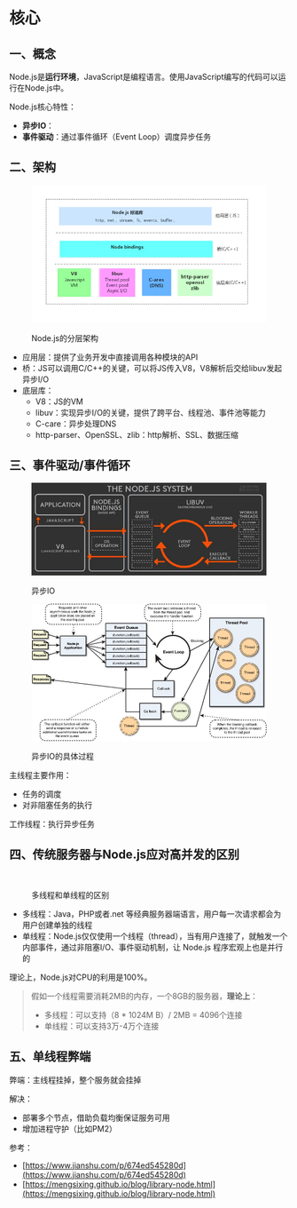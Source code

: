 # 核心

## 一、概念

Node.js是**运行环境**，JavaScript是编程语言。使用JavaScript编写的代码可以运行在Node.js中。

Node.js核心特性：

* **异步IO**：
* **事件驱动**：通过事件循环（Event Loop）调度异步任务

## 二、架构

<div align="left">

<figure><img src="../../.gitbook/assets/image (1) (1) (1) (1) (1) (1).png" alt=""><figcaption><p>Node.js的分层架构</p></figcaption></figure>

</div>

* 应用层：提供了业务开发中直接调用各种模块的API
* 桥：JS可以调用C/C++的关键，可以将JS传入V8，V8解析后交给libuv发起异步I/O
* 底层库：
  * V8：JS的VM
  * libuv：实现异步I/O的关键，提供了跨平台、线程池、事件池等能力
  * C-care：异步处理DNS
  * http-parser、OpenSSL、zlib：http解析、SSL、数据压缩

## 三、事件驱动/事件循环

<figure><img src="../../.gitbook/assets/image.png" alt=""><figcaption><p>异步IO</p></figcaption></figure>

<figure><img src="../../.gitbook/assets/image (15).png" alt=""><figcaption><p>异步IO的具体过程</p></figcaption></figure>





主线程主要作用：

* 任务的调度
* 对非阻塞任务的执行

工作线程：执行异步任务

## 四、传统服务器与Node.js应对高并发的区别

<figure><img src="../../.gitbook/assets/UML 图 (1).jpg" alt=""><figcaption><p>多线程和单线程的区别</p></figcaption></figure>

* 多线程：Java，PHP或者.net 等经典服务器端语言，用户每一次请求都会为用户创建单独的线程
* 单线程：Node.js仅仅使用一个线程（thread），当有用户连接了，就触发一个内部事件，通过非阻塞I/O、事件驱动机制，让 Node.js 程序宏观上也是并行的

理论上，Node.js对CPU的利用是100%。

> 假如一个线程需要消耗2MB的内存，一个8GB的服务器，**理论上**：
>
> * 多线程：可以支持（8 \* 1024M B）/ 2MB = 4096个连接
> * 单线程：可以支持3万-4万个连接

## 五、单线程弊端&#x20;

弊端：主线程挂掉，整个服务就会挂掉

解决：

* 部署多个节点，借助负载均衡保证服务可用
* 增加进程守护（比如PM2）









参考：

* [https://www.jianshu.com/p/674ed545280d](https://www.jianshu.com/p/674ed545280d)
* [https://mengsixing.github.io/blog/library-node.html](https://mengsixing.github.io/blog/library-node.html)
